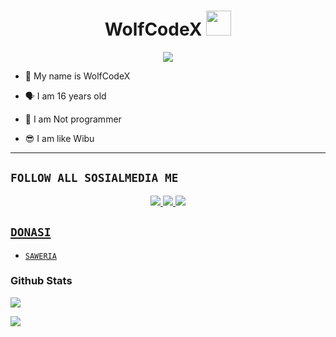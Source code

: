 <h1 align="center">WolfCodeX <img src="https://user-images.githubusercontent.com/1303154/88677602-1635ba80-d120-11ea-84d8-d263ba5fc3c0.gif" width="40px" alt=""><br></h1>
<p align="center">
<img src="https://ibb.co/727gRtW" />
</p>

<p align="center">

- 👼 My name is WolfCodeX

- 🗣️ I am 16 years old 

- 🔭 I am Not programmer
 
- 😎 I am like Wibu
</p>

------

## ```FOLLOW ALL SOSIALMEDIA ME```
<p align="center">
<a href="https://instagram.com/Itzmehydra27"><img src="https://img.shields.io/badge/Instagram-E4405F?style=for-the-badge&logo=instagram&logoColor=white"/> 
<a href="https://wa.me/62857785356307"><img src="https://img.shields.io/badge/WhatsApp-25D366?style=for-the-badge&logo=whatsapp&logoColor=white" />
<a href="https://youtube.com/ItzMeHydra"><img src="https://img.shields.io/badge/YouTube WolfCodeX-ff0000?style=for-the-badge&logo=youtube&logoColor=ff000000&link=https://youtube.com/ItzMeHydra" /><br>

## ```DONASI```

- [`SAWERIA`](https://saweria.co/ItzMeHydra)

<h3 align="left">Github Stats</h3>
<p align="left">
<img src="https://github-readme-stats.vercel.app/api?username=WolfCodeX&bg_color=30,e96443,904e95&title_color=fff&text_color=fff&count_private=true&include_all_commits=true&icon_color=fff&hide_border=false&show_icons=falze" /></a>
</p> 

<p align="left">
  <a href="https://github.com/WolfCodeX"><img src="https://github-readme-stats.vercel.app/api/top-langs?username=Zero-YT7&bg_color=30,e96443,904e95&title_color=fff&text_color=fff&hide_border=true&hide_title=false&show_icons=true&layout=compact&langs_count=10" /></a>
</p>
